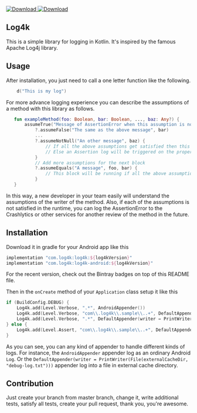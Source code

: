  [ ![Download](https://api.bintray.com/packages/hadilq/Sheypoor/log4k/images/download.svg) ](https://bintray.com/hadilq/Sheypoor/log4k/_latestVersion)
 [ ![Download](https://api.bintray.com/packages/hadilq/Sheypoor/log4k-android/images/download.svg) ](https://bintray.com/hadilq/Sheypoor/log4k-android/_latestVersion)

Log4k
---
This is a simple library for logging in Kotlin. It's inspired by the famous Apache Log4j library.

Usage
---
After installation, you just need to call a one letter function like the following.
```kotlin
    d("This is my log")
```
For more advance logging experience you can describe the assumptions of a method with this library as follows.
```kotlin
   fun exampleMethod(foo: Boolean, bar: Boolean, ..., baz: Any?) {
       assumeTrue("Message of AssertionError when this assumption is not satisfied", foo)
           ?.assumeFalse("The same as the above message", bar)
           ...
           ?.assumeNotNull("An other message", baz) {
               // If all the above assumptions get satisfied then this block will be running.
               // Else an Assertion log will be triggered on the proper Appenders.
           }
           // Add more assumptions for the next block
           ?.assumeEquals("A message", foo, bar) {
               // This block will be running if all the above assumptions are true.
           }
   }
```
In this way, a new developer in your team easily will understand the assumptions of the writer of the method. Also, if
each of the assumptions is not satisfied in the runtime, you can log the AssertionError to the Crashlytics or other
services for another review of the method in the future.

Installation
---
Download it in gradle for your Android app like this
```groovy
implementation "com.log4k:log4k:${log4kVersion}"
implementation "com.log4k:log4k-android:${log4kVersion}"
```
For the recent version, check out the Bintray badges on top of this README file.

Then in the `onCreate` method of your `Application` class setup it like this
```kotlin
if (BuildConfig.DEBUG) {
    Log4k.add(Level.Verbose, ".*", AndroidAppender())
    Log4k.add(Level.Verbose, "com\\.log4k\\.sample\\..+", DefaultAppender())
    Log4k.add(Level.Verbose, ".*", DefaultAppender(writer = PrintWriter(File(externalCacheDir, "debug-log.txt"))))
} else {
    Log4k.add(Level.Assert, "com\\.log4k\\.sample\\..+", DefaultAppender(writer = PrintWriter(File(filesDir, "log.txt"))))
}
```
As you can see, you can any kind of appender to handle different kinds of logs. For instance, the `AndroidAppender`
appender log as an ordinary Android `Log`. Or the `DefaultAppender(writer = PrintWriter(File(externalCacheDir, "debug-log.txt")))`
appender log into a file in external cache directory.

Contribution
---
Just create your branch from master branch, change it, write additional tests, satisfy all tests, create your pull
request, thank you, you're awesome.